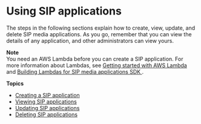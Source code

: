 # Using SIP applications<a name="use-sip-apps"></a>

The steps in the following sections explain how to create, view, update, and delete SIP media applications\. As you go, remember that you can view the details of any application, and other administrators can view yours\.

**Note**  
You need an AWS Lambda before you can create a SIP application\. For more information about Lambdas, see [ Getting started with AWS Lambda](https://docs.aws.amazon.com/lambda/latest/dg/getting-started.html) and [ Building Lambdas for SIP media applications SDK ](https://docs.aws.amazon.com/chime/latest/dg/build-lambdas-for-sip.html)\.

**Topics**
+ [Creating a SIP application](create-sip-app.md)
+ [Viewing SIP applications](view-sip-app.md)
+ [Updating SIP applications](update-sip-app.md)
+ [Deleting SIP applications](delete-sip-app.md)